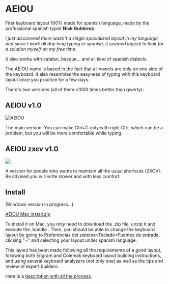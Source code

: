 # AEIOU
First keyboard layout 100% made for spanish language, made by the professional spanish typist **Nick Gutiérrez**. 

*I just discovered there wasn't a single specialized layout in my language, and since I work all day long typing in spanish, it seemed logical to look for a solution myself on my free time.*

It also works with catalan, basque... and all kind of spanish dialects. 

The AEIOU name is based in the fact that all vowels are only on one side of the keyboard. It also resembles the easyness of typing with this keyboard layout once you practice for a few days. 

There's two versions (all of them x1000 times better than qwerty):

## AEIOU v1.0
![AEIOU](https://user-images.githubusercontent.com/12291843/126035680-37429e44-d10d-461d-93da-356ff8a70c4c.png)


The main version. You can make Ctrl+C only with right Ctrl, which can be a problem, but you will be more comfortable while typing.

## AEIOU zxcv v1.0
![](https://preview.redd.it/zxr6bha0sqb71.png?width=302&format=png&auto=webp&s=f86f6dc422812cfe2fe60fd0984670e61b698af5)

A version for people who wants to maintain all the usual shortcuts (ZXCV). Be advised you will write slower and with less comfort.

## Install
(Windows version in progress...)

[AEIOU Mac install.zip](https://github.com/NickG13/AEIOU/files/6834624/AEIOU.Mac.install.zip)


To install it on Mac, you only need to download the .zip file, unzip it and execute the .bundle . Then, you should be able to change the keyboard layout by going to Preferencias del sistema>Teclado>Fuentes de entrada, clicking "+" and selecting your layout under spanish language.

This layout has been made following all the requirements of a good layout, following both Engram and Colemak keyboard layout building instructions, and using several keyboard analyzers (not only one) as well as the tips and review of expert builders.

Here is a [description with all the process](https://www.reddit.com/r/KeyboardLayouts/comments/oja9oh/why_are_there_no_spanish_layouts/).
